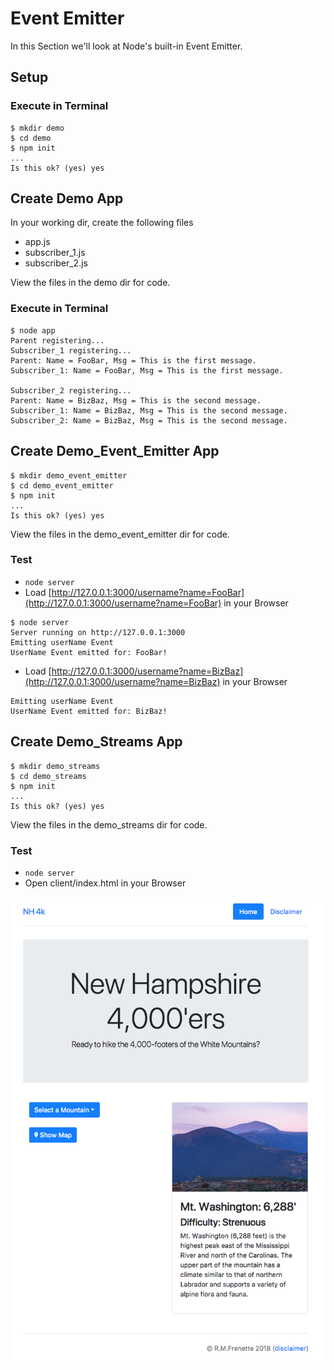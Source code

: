# Event Emitter
In this Section we'll look at Node's built-in Event Emitter.


## Setup

### Execute in Terminal
```
$ mkdir demo
$ cd demo
$ npm init
...
Is this ok? (yes) yes
```

## Create Demo App

In your working dir, create the following files
+ app.js
+ subscriber_1.js
+ subscriber_2.js

View the files in the demo dir for code.

### Execute in Terminal
```
$ node app
Parent registering...
Subscriber_1 registering...
Parent: Name = FooBar, Msg = This is the first message.
Subscriber_1: Name = FooBar, Msg = This is the first message.

Subscriber_2 registering...
Parent: Name = BizBaz, Msg = This is the second message.
Subscriber_1: Name = BizBaz, Msg = This is the second message.
Subscriber_2: Name = BizBaz, Msg = This is the second message.
```

## Create Demo_Event_Emitter App
```
$ mkdir demo_event_emitter
$ cd demo_event_emitter
$ npm init
...
Is this ok? (yes) yes
```

View the files in the demo_event_emitter dir for code.

### Test
+ ```node server```
+ Load [http://127.0.0.1:3000/username?name=FooBar](http://127.0.0.1:3000/username?name=FooBar) in your Browser

```
$ node server
Server running on http://127.0.0.1:3000
Emitting userName Event
UserName Event emitted for: FooBar!
```

+ Load [http://127.0.0.1:3000/username?name=BizBaz](http://127.0.0.1:3000/username?name=BizBaz) in your Browser

```
Emitting userName Event
UserName Event emitted for: BizBaz!
```

## Create Demo_Streams App
```
$ mkdir demo_streams
$ cd demo_streams
$ npm init
...
Is this ok? (yes) yes
```

View the files in the demo_streams dir for code.

### Test
+ ```node server```
+ Open client/index.html in your Browser

![Screen Shot](img/screen_shot.png?raw=true "Screen Shot")
